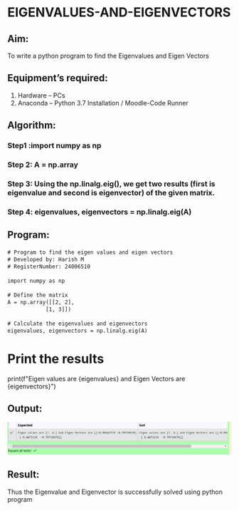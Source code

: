 # EIGENVALUES-AND-EIGENVECTORS
## Aim:
To write a python program to find the Eigenvalues and Eigen Vectors
## Equipment’s required:
1. 	Hardware – PCs
2. 	Anaconda – Python 3.7 Installation / Moodle-Code Runner
## Algorithm:
### Step1 :import numpy as np 
### Step 2: A = np.array
### Step 3: Using the np.linalg.eig(),  we get two results (first is eigenvalue and second is eigenvector) of the given matrix.
### Step 4:  eigenvalues, eigenvectors = np.linalg.eig(A)

## Program:
    # Program to find the eigen values and eigen vectors
    # Developed by: Harish M
    # RegisterNumber: 24006510

    import numpy as np

    # Define the matrix
    A = np.array([[2, 2],
                [1, 3]])

    # Calculate the eigenvalues and eigenvectors
    eigenvalues, eigenvectors = np.linalg.eig(A)

# Print the results
print(f"Eigen values are {eigenvalues} and Eigen Vectors are {eigenvectors}")
## Output:
![result](<Screenshot 2024-12-10 214728.png>)
## Result:
Thus the Eigenvalue and Eigenvector is successfully solved using python program
